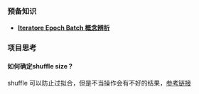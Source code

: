 ### 预备知识

* [**Iteratore Epoch Batch 概念辨析**](https://zhuanlan.zhihu.com/p/29409502)

### 项目思考

#### 如何确定shuffle size ?

shuffle 可以防止过拟合，但是不当操作会有不好的结果，[参考链接](https://stackoverflow.com/questions/46444018/meaning-of-buffer-size-in-dataset-map-dataset-prefetch-and-dataset-shuffle)
